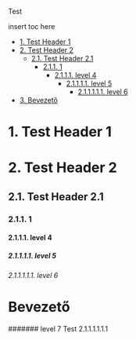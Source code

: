 Test

insert toc here

<!-- TOC -->

- [1. Test Header 1](#1-test-header-1)
- [2. Test Header 2](#2-test-header-2)
    - [2.1. Test Header 2.1](#21-test-header-21)
        - [2.1.1. 1](#211-1)
            - [2.1.1.1. level 4](#2111-level-4)
                - [2.1.1.1.1. level 5](#21111-level-5)
                    - [2.1.1.1.1.1. level 6](#211111-level-6)
- [3. Bevezető](#3-bevezető)

<!-- /TOC -->

# 1. Test Header 1
<a id="markdown-test-header-1" name="test-header-1"></a>

# 2. Test Header 2
<a id="markdown-test-header-2" name="test-header-2"></a>

## 2.1. Test Header 2.1
<a id="markdown-test-header-21" name="test-header-21"></a>

### 2.1.1. 1
<a id="markdown-1" name="1"></a>

#### 2.1.1.1. level 4
<a id="markdown-level-4" name="level-4"></a>

##### 2.1.1.1.1. level 5
<a id="markdown-level-5" name="level-5"></a>

###### 2.1.1.1.1.1. level 6
<a id="markdown-level-6" name="level-6"></a>

# Bevezető
<a id="markdown-bevezető" name="bevezető"></a>

####### level 7 Test 2.1.1.1.1.1.1